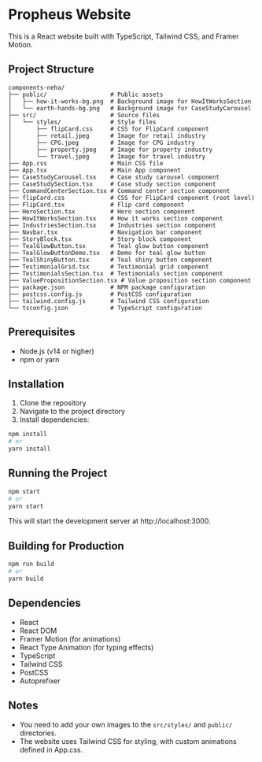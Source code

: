 # Propheus Website

This is a React website built with TypeScript, Tailwind CSS, and Framer Motion.

## Project Structure

```
components-neha/
├── public/                  # Public assets
│   ├── how-it-works-bg.png  # Background image for HowItWorksSection
│   └── earth-hands-bg.png   # Background image for CaseStudyCarousel
├── src/                     # Source files
│   └── styles/              # Style files
│       ├── flipCard.css     # CSS for FlipCard component
│       ├── retail.jpeg      # Image for retail industry
│       ├── CPG.jpeg         # Image for CPG industry
│       ├── property.jpeg    # Image for property industry
│       └── travel.jpeg      # Image for travel industry
├── App.css                  # Main CSS file
├── App.tsx                  # Main App component
├── CaseStudyCarousel.tsx    # Case study carousel component
├── CaseStudySection.tsx     # Case study section component
├── CommandCenterSection.tsx # Command center section component
├── flipCard.css             # CSS for FlipCard component (root level)
├── FlipCard.tsx             # Flip card component
├── HeroSection.tsx          # Hero section component
├── HowItWorksSection.tsx    # How it works section component
├── IndustriesSection.tsx    # Industries section component
├── Navbar.tsx               # Navigation bar component
├── StoryBlock.tsx           # Story block component
├── TealGlowButton.tsx       # Teal glow button component
├── TealGlowButtonDemo.tsx   # Demo for teal glow button
├── TealShinyButton.tsx      # Teal shiny button component
├── TestimonialGrid.tsx      # Testimonial grid component
├── TestimonialsSection.tsx  # Testimonials section component
├── ValuePropositionSection.tsx # Value proposition section component
├── package.json             # NPM package configuration
├── postcss.config.js        # PostCSS configuration
├── tailwind.config.js       # Tailwind CSS configuration
└── tsconfig.json            # TypeScript configuration
```

## Prerequisites

- Node.js (v14 or higher)
- npm or yarn

## Installation

1. Clone the repository
2. Navigate to the project directory
3. Install dependencies:

```bash
npm install
# or
yarn install
```

## Running the Project

```bash
npm start
# or
yarn start
```

This will start the development server at http://localhost:3000.

## Building for Production

```bash
npm run build
# or
yarn build
```

## Dependencies

- React
- React DOM
- Framer Motion (for animations)
- React Type Animation (for typing effects)
- TypeScript
- Tailwind CSS
- PostCSS
- Autoprefixer

## Notes

- You need to add your own images to the `src/styles/` and `public/` directories.
- The website uses Tailwind CSS for styling, with custom animations defined in App.css.